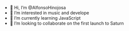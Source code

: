 - 👋 Hi, I’m @AlfonsoHinojosa
- 👀 I’m interested in music and develope
- 🌱 I’m currently learning JavaScript
- 💞️ I’m looking to collaborate on the first launch to Saturn

<!---
RobTrujilloMX/RobTrujilloMX is a ✨ special ✨ repository because its `README.md` (this file) appears on your GitHub profile.
You can click the Preview link to take a look at your changes.
--->
